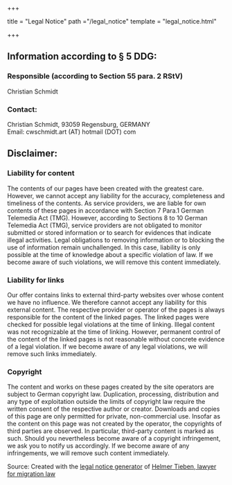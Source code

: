 +++

title = "Legal Notice"
path ="/legal_notice"
template = "legal_notice.html"

+++
## Information according to § 5 DDG:

### Responsible (according to Section 55 para. 2 RStV)
Christian Schmidt

### Contact:
Christian Schmidt, 93059 Regensburg, GERMANY<br/>
Email: cwschmidt.art (AT) hotmail (DOT) com


## Disclaimer:
### Liability for content
The contents of our pages have been created with the greatest care. However, we cannot accept any liability for the accuracy, completeness and timeliness of the contents. As service providers, we are liable for own contents of these pages in accordance with Section 7 Para.1 German Telemedia Act (TMG). However, according to Sections 8 to 10 German Telemedia Act (TMG), service providers are not obligated to monitor submitted or stored information or to search for evidences that indicate illegal activities. Legal obligations to removing information or to blocking the use of information remain unchallenged. In this case, liability is only possible at the time of knowledge about a specific violation of law. If we become aware of such violations, we will remove this content immediately.

### Liability for links
Our offer contains links to external third-party websites over whose content we have no influence. We therefore cannot accept any liability for this external content. The respective provider or operator of the pages is always responsible for the content of the linked pages. The linked pages were checked for possible legal violations at the time of linking. Illegal content was not recognizable at the time of linking. However, permanent control of the content of the linked pages is not reasonable without concrete evidence of a legal violation. If we become aware of any legal violations, we will remove such links immediately.

### Copyright
The content and works on these pages created by the site operators are subject to German copyright law. Duplication, processing, distribution and any type of exploitation outside the limits of copyright law require the written consent of the respective author or creator. Downloads and copies of this page are only permitted for private, non-commercial use. Insofar as the content on this page was not created by the operator, the copyrights of third parties are observed. In particular, third-party content is marked as such. Should you nevertheless become aware of a copyright infringement, we ask you to notify us accordingly. If we become aware of any infringements, we will remove such content immediately.


Source: Created with the [legal notice generator](http://www.mth-partner.de/impressumgenerator/impressum-generator.php) of [Helmer Tieben, lawyer for migration law](http://www.mth-partner.de/leistungen-rechtsanwalt-koeln/auslaenderrecht/)
